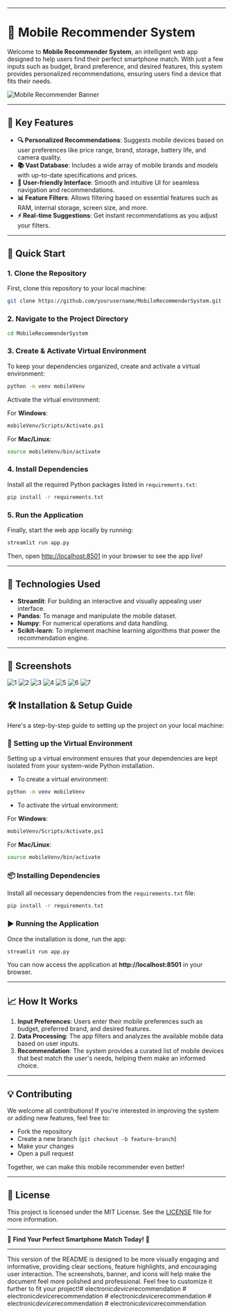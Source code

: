 
---

# 📱 Mobile Recommender System

Welcome to **Mobile Recommender System**, an intelligent web app designed to help users find their perfect smartphone match. With just a few inputs such as budget, brand preference, and desired features, this system provides personalized recommendations, ensuring users find a device that fits their needs.

![Mobile Recommender Banner](./assets/banner.png)  <!-- Add a visually appealing banner -->

---

## 🎯 Key Features

- **🔍 Personalized Recommendations**: Suggests mobile devices based on user preferences like price range, brand, storage, battery life, and camera quality.
- **📚 Vast Database**: Includes a wide array of mobile brands and models with up-to-date specifications and prices.
- **🎨 User-friendly Interface**: Smooth and intuitive UI for seamless navigation and recommendations.
- **📊 Feature Filters**: Allows filtering based on essential features such as RAM, internal storage, screen size, and more.
- **⚡ Real-time Suggestions**: Get instant recommendations as you adjust your filters.

---

## 🚀 Quick Start

### 1. Clone the Repository

First, clone this repository to your local machine:

```bash
git clone https://github.com/yourusername/MobileRecommenderSystem.git
```

### 2. Navigate to the Project Directory

```bash
cd MobileRecommenderSystem
```

### 3. Create & Activate Virtual Environment

To keep your dependencies organized, create and activate a virtual environment:

```bash
python -m venv mobileVenv
```

Activate the virtual environment:

For **Windows**:

```bash
mobileVenv/Scripts/Activate.ps1
```

For **Mac/Linux**:

```bash
source mobileVenv/bin/activate
```

### 4. Install Dependencies

Install all the required Python packages listed in `requirements.txt`:

```bash
pip install -r requirements.txt
```

### 5. Run the Application

Finally, start the web app locally by running:

```bash
streamlit run app.py
```

Then, open [http://localhost:8501](http://localhost:8501) in your browser to see the app live!

---

## 🔧 Technologies Used

- **Streamlit**: For building an interactive and visually appealing user interface.
- **Pandas**: To manage and manipulate the mobile dataset.
- **Numpy**: For numerical operations and data handling.
- **Scikit-learn**: To implement machine learning algorithms that power the recommendation engine.

---

## 📸 Screenshots

![1](https://github.com/user-attachments/assets/d15c31fb-d253-425a-a16e-0e7d928cef55)
![2](https://github.com/user-attachments/assets/a6a4dea8-64f0-4b0f-bae0-5b4e90a3a587)
![3](https://github.com/user-attachments/assets/714cd8ab-e8b6-4a65-af4e-cbd9a8740d21)
![4](https://github.com/user-attachments/assets/d090e93a-724a-45dc-9776-ce073205fa9d)
![5](https://github.com/user-attachments/assets/cea8b0fe-a951-4b2a-9c56-3be98d3cc774)
![6](https://github.com/user-attachments/assets/5efd0c15-18d4-413b-a56d-ca7d7d34daae)
![7](https://github.com/user-attachments/assets/d5ebbe97-2806-43bd-9771-ce94645f85a0)


## 🛠️ Installation & Setup Guide

Here's a step-by-step guide to setting up the project on your local machine:

### 🔧 Setting up the Virtual Environment

Setting up a virtual environment ensures that your dependencies are kept isolated from your system-wide Python installation.

- To create a virtual environment:

```bash
python -m venv mobileVenv
```

- To activate the virtual environment:

For **Windows**:

```bash
mobileVenv/Scripts/Activate.ps1
```

For **Mac/Linux**:

```bash
source mobileVenv/bin/activate
```

### 📦 Installing Dependencies

Install all necessary dependencies from the `requirements.txt` file:

```bash
pip install -r requirements.txt
```

### ▶️ Running the Application

Once the installation is done, run the app:

```bash
streamlit run app.py
```

You can now access the application at **http://localhost:8501** in your browser.

---

## 📈 How It Works

1. **Input Preferences**: Users enter their mobile preferences such as budget, preferred brand, and desired features.
2. **Data Processing**: The app filters and analyzes the available mobile data based on user inputs.
3. **Recommendation**: The system provides a curated list of mobile devices that best match the user's needs, helping them make an informed choice.

---

## 💡 Contributing

We welcome all contributions! If you're interested in improving the system or adding new features, feel free to:

- Fork the repository
- Create a new branch (`git checkout -b feature-branch`)
- Make your changes
- Open a pull request

Together, we can make this mobile recommender even better!

---

## 📄 License

This project is licensed under the MIT License. See the [LICENSE](LICENSE) file for more information.

---

🌟 **Find Your Perfect Smartphone Match Today!** 🌟

---

This version of the README is designed to be more visually engaging and informative, providing clear sections, feature highlights, and encouraging user interaction. The screenshots, banner, and icons will help make the document feel more polished and professional. Feel free to customize it further to fit your project!#   e l e c t r o n i c _ d e v i c e _ r e c o m m e n d a t i o n  
 #   e l e c t r o n i c _ d e v i c e _ r e c o m m e n d a t i o n  
 #   e l e c t r o n i c _ d e v i c e _ r e c o m m e n d a t i o n  
 #   e l e c t r o n i c _ d e v i c e _ r e c o m m e n d a t i o n  
 #   e l e c t r o n i c _ d e v i c e _ r e c o m m e n d a t i o n  
 